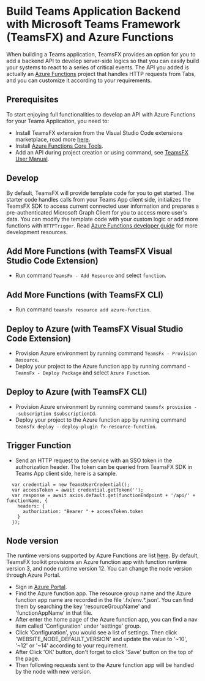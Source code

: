 # Build Teams Application Backend with Microsoft Teams Framework (TeamsFX) and Azure Functions

When building a Teams application, TeamsFX provides an option for you to add a backend API to develop server-side logics so that you can easily build your systems to react to a series of critical events. The API you added is actually an [Azure Functions](https://docs.microsoft.com/en-us/azure/azure-functions/) project that handles HTTP requests from Tabs, and you can customize it according to your requirements.

## Prerequisites

To start enjoying full functionalities to develop an API with Azure Functions for your Teams Application, you need to:
- Install TeamsFX extension from the Visual Studio Code extensions marketplace, read more [here](aka.ms/teamsfx).
- Install [Azure Functions Core Tools](https://docs.microsoft.com/en-us/azure/azure-functions/functions-run-local?tabs=windows%2Ccsharp%2Cbash).
- Add an API during project creation or using command, see [TeamsFX User Manual]().

## Develop

By default, TeamsFX will provide template code for you to get started. The starter code handles calls from your Teams App client side, initializes the TeamsFX SDK to access current connected user information and prepares a pre-authenticated Microsoft Graph Client for you to access more user's data. You can modify the template code with your custom logic or add more functions with `HTTPTrigger`. Read [Azure Functions developer guide](https://docs.microsoft.com/en-us/azure/azure-functions/functions-reference) for more development resources.

## Add More Functions (with TeamsFX Visual Studio Code Extension)

- Run command `TeamsFx - Add Resource` and select `function`.

## Add More Functions (with TeamsFX CLI)

- Run command `teamsfx resource add azure-function`.

## Deploy to Azure (with TeamsFX Visual Studio Code Extension)

- Provision Azure environment by running command `TeamsFx - Provision Resource`.
- Deploy your project to the Azure function app by running command - `TeamsFx - Deploy Package` and select `Azure Function`.

## Deploy to Azure (with TeamsFX CLI)

- Provision Azure environment by running command `teamsfx provision --subscription $subscriptionId`.
- Deploy your project to the Azure function app by running command `teamsfx deploy --deploy-plugin fx-resource-function`.

## Trigger Function

- Send an HTTP request to the service with an SSO token in the authorization header. The token can be queried from TeamsFX SDK in Teams App client side, here is a sample.
```
  var credential = new TeamsUserCredential();
  var accessToken = await credential.getToken('');
  var response = await axios.default.get(functionEndpoint + '/api/' + functionName, {
    headers: {
      authorization: "Bearer " + accessToken.token
    }
  });
```

## Node version

The runtime versions supported by Azure Functions are list [here](https://docs.microsoft.com/en-us/azure/azure-functions/functions-versions). By default, TeamsFX toolkit provisions an Azure function app with function runtime version 3, and node runtime version 12. You can change the node version through Azure Portal.

- Sign in [Azure Portal](https://azure.microsoft.com/).
- Find the Azure function app. The resource group name and the Azure function app name are recorded in the file '.fx/env.*.json'. You can find them by searching the key 'resourceGroupName' and 'functionAppName' in that file.
- After enter the home page of the Azure function app, you can find a nav item called 'Configuration' under 'settings' group.
- Click 'Configuration', you would see a list of settings. Then click 'WEBSITE_NODE_DEFAULT_VERSION' and update the value to '~10', '~12' or '~14' according to your requirement.
- After Click 'OK' button, don't forget to click 'Save' button on the top of the page.
- Then following requests sent to the Azure function app will be handled by the node with new version.
